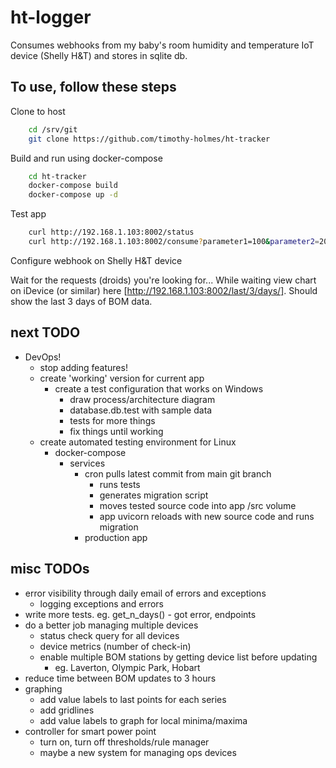 # ht-logger

Consumes webhooks from my baby's room humidity and temperature IoT device (Shelly H&amp;T) and stores in sqlite db.

## To use, follow these steps

Clone to host

```sh
    cd /srv/git
    git clone https://github.com/timothy-holmes/ht-tracker
```

Build and run using docker-compose

```sh
    cd ht-tracker
    docker-compose build
    docker-compose up -d
```

Test app

```sh
    curl http://192.168.1.103:8002/status
    curl http://192.168.1.103:8002/consume?parameter1=100&parameter2=200&parameter3=hahahaha
```

Configure webhook on Shelly H&T device

Wait for the requests (droids) you're looking for... While waiting view chart on iDevice (or similar) here [http://192.168.1.103:8002/last/3/days/]. Should show the last 3 days of BOM data.

## next TODO

- DevOps!
  - stop adding features!
  - create 'working' version for current app
    - create a test configuration that works on Windows
      - draw process/architecture diagram
      - database.db.test with sample data
      - tests for more things
      - fix things until working
  - create automated testing environment for Linux
    - docker-compose
      - services
        - cron pulls latest commit from main git branch
          - runs tests
          - generates migration script
          - moves tested source code into app /src volume
          - app uvicorn reloads with new source code and runs migration
        - production app



## misc TODOs

- error visibility through daily email of errors and exceptions
  - logging exceptions and errors
- write more tests. eg. get_n_days() - got error, endpoints
- do a better job managing multiple devices
  - status check query for all devices
  - device metrics (number of check-in)
  - enable multiple BOM stations by getting device list before updating
    - eg. Laverton, Olympic Park, Hobart
- reduce time between BOM updates to 3 hours
- graphing
  - add value labels to last points for each series
  - add gridlines
  - add value labels to graph for local minima/maxima
- controller for smart power point
  - turn on, turn off thresholds/rule manager
  - maybe a new system for managing ops devices
